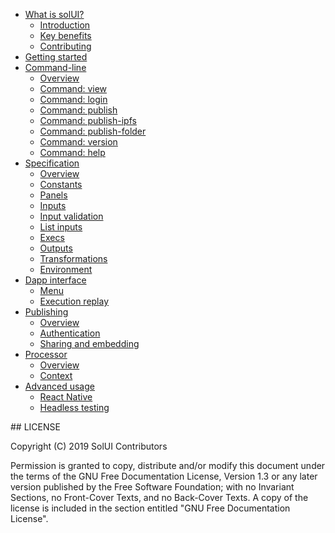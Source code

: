 * [What is solUI?](WhatIsSolUI)
  * [Introduction](WhatIsSolUI/Introduction)
  * [Key benefits](WhatIsSolUI/KeyBenefits)
  * [Contributing](WhatIsSolUI/Contributing)
* [Getting started](GettingStarted)
* [Command-line](CommandLine)
  * [Overview](CommandLine/Overview)
  * [Command: view](CommandLine/View)
  * [Command: login](CommandLine/Login)
  * [Command: publish](CommandLine/Publish)
  * [Command: publish-ipfs](CommandLine/PublishIpfs)
  * [Command: publish-folder](CommandLine/PublishFolder)
  * [Command: version](CommandLine/Version)
  * [Command: help](CommandLine/Help)
* [Specification](Specification)
  * [Overview](Specification/Overview)
  * [Constants](Specification/Constants)
  * [Panels](Specification/Panels)
  * [Inputs](Specification/Inputs)
  * [Input validation](Specification/InputValidation)
  * [List inputs](Specification/ListInputs)
  * [Execs](Specification/Execs)
  * [Outputs](Specification/Outputs)
  * [Transformations](Specification/Transformations)
  * [Environment](Specification/EnvVars)
* [Dapp interface](DappInterface)
  * [Menu](DappInterface/Menu)
  * [Execution replay](DappInterface/ExecutionReplay)
* [Publishing](Publishing)
  * [Overview](Publishing/Overview)
  * [Authentication](Publishing/Authentication)
  * [Sharing and embedding](Publishing/ShareAndEmbedding)
* [Processor](Processor)
  * [Overview](Processor/Overview)
  * [Context](Processor/Context)
* [Advanced usage](AdvancedUsage)
  * [React Native](AdvancedUsage/ReactNative)
  * [Headless testing](AdvancedUsage/HeadlessTesting)


## LICENSE

Copyright (C) 2019 SolUI Contributors

Permission is granted to copy, distribute and/or modify this document
under the terms of the GNU Free Documentation License, Version 1.3
or any later version published by the Free Software Foundation;
with no Invariant Sections, no Front-Cover Texts, and no Back-Cover Texts.
A copy of the license is included in the section entitled "GNU
Free Documentation License".
